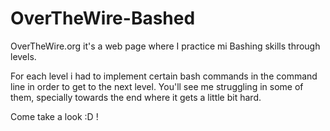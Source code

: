 # OverTheWire-Bashed
OverTheWire.org it's a web page where I practice mi Bashing skills through levels.

  For each level i had to implement certain bash commands in the command line in order to get to the next level.
  You'll see me struggling in some of them, specially towards the end where it gets a little bit hard.
  
Come take a look :D !
